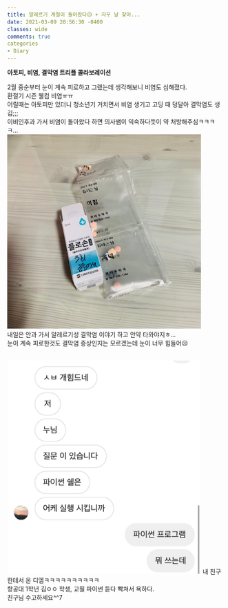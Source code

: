 ```yaml
---
title: 알레르기 계절이 돌아왔다😥 + 자꾸 날 찾아...
date: 2021-03-09 20:56:30 -0400
classes: wide
comments: true
categories
- Diary
---
```

**아토피, 비염, 결막염 트리플 콜라보레이션**    

2월 중순부터 눈이 계속 피로하고 그랬는데 생각해보니 비염도 심해졌다.    
환절기 시즌 웰컴 비염ㅠㅠ    
어릴때는 아토피만 있더니 청소년기 거치면서 비염 생기고 고딩 때 덩달아 결막염도 생김;;;     
이비인후과 가서 비염이 돌아왔다 하면 의사쌤이 익숙하다듯이 약 처방해주심ㅋㅋㅋㅋ...     
<img src="/assets/images/photo/post22/post22_photo1.jpg" width="450px" alt="photo1">    
내일은 안과 가서 알레르기성 결막염 이야기 하고 안약 타와야지ㅎ...    
눈이 계속 피로한것도 결막염 증상인지는 모르겠는데 눈이 너무 힘들어😥    
<br>

<img src="/assets/images/photo/post22/post22_photo2.jpg" width="450px" alt="photo1">    
내 친구한테서 온 디엠ㅋㅋㅋㅋㅋㅋㅋㅋㅋㅋ<br>
항공대 1학년 김ㅇㅇ 학생, 교필 파이썬 듣다 빡쳐서 욕하다.<br>
친구님 수고하세요^^7   
